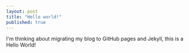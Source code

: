 ```yaml
---
layout: post
title: "Hello world!"
published: true
---
```


I'm thinking about migrating my blog to GitHub pages and Jekyll, this is a Hello World!